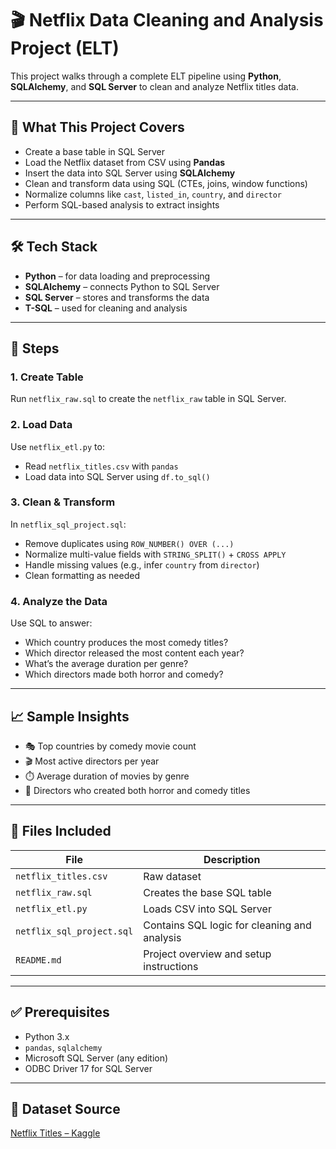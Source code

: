 # 🎬 Netflix Data Cleaning and Analysis Project (ELT)

This project walks through a complete ELT pipeline using **Python**, **SQLAlchemy**, and **SQL Server** to clean and analyze Netflix titles data.

---

## 🚀 What This Project Covers

- Create a base table in SQL Server
- Load the Netflix dataset from CSV using **Pandas**
- Insert the data into SQL Server using **SQLAlchemy**
- Clean and transform data using SQL (CTEs, joins, window functions)
- Normalize columns like `cast`, `listed_in`, `country`, and `director`
- Perform SQL-based analysis to extract insights

---

## 🛠️ Tech Stack

- **Python** – for data loading and preprocessing
- **SQLAlchemy** – connects Python to SQL Server
- **SQL Server** – stores and transforms the data
- **T-SQL** – used for cleaning and analysis

---

## 📂 Steps

### 1. Create Table
Run `netflix_raw.sql` to create the `netflix_raw` table in SQL Server.

### 2. Load Data
Use `netflix_etl.py` to:
- Read `netflix_titles.csv` with `pandas`
- Load data into SQL Server using `df.to_sql()`

### 3. Clean & Transform
In `netflix_sql_project.sql`:
- Remove duplicates using `ROW_NUMBER() OVER (...)`
- Normalize multi-value fields with `STRING_SPLIT()` + `CROSS APPLY`
- Handle missing values (e.g., infer `country` from `director`)
- Clean formatting as needed

### 4. Analyze the Data
Use SQL to answer:
- Which country produces the most comedy titles?
- Which director released the most content each year?
- What’s the average duration per genre?
- Which directors made both horror and comedy?

---

## 📈 Sample Insights

- 🎭 Top countries by comedy movie count  
- 🎬 Most active directors per year  
- ⏱️ Average duration of movies by genre  
- 🎥 Directors who created both horror and comedy titles  

---

## 📁 Files Included

| File | Description |
|------|-------------|
| `netflix_titles.csv` | Raw dataset |
| `netflix_raw.sql` | Creates the base SQL table |
| `netflix_etl.py` | Loads CSV into SQL Server |
| `netflix_sql_project.sql` | Contains SQL logic for cleaning and analysis |
| `README.md` | Project overview and setup instructions |

---

## ✅ Prerequisites

- Python 3.x  
- `pandas`, `sqlalchemy`  
- Microsoft SQL Server (any edition)  
- ODBC Driver 17 for SQL Server  

---

## 🔗 Dataset Source

[Netflix Titles – Kaggle](https://www.kaggle.com/datasets/shivamb/netflix-shows)
